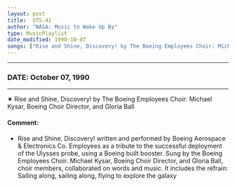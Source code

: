 ```yaml
---
layout: post
title:  STS-41
author: "NASA: Music to Wake Up By"
type: MusicPlaylist
date_modified: 1990-10-07
songs: ["Rise and Shine, Discovery! by The Boeing Employees Choir: Michael Kysar, Boeing Choir Director, and Gloria Ball"]
---
```


----
### DATE: October 07, 1990
----
✷ Rise and Shine, Discovery! by The Boeing Employees Choir: Michael Kysar, Boeing Choir Director, and Gloria Ball

#### Comment:
* Rise and Shine, Discovery! written and performed by Boeing Aerospace & Electronics Co. Employees as a tribute to the successful deployment of the Ulysses probe,  using a Boeing built booster. Sung by the Boeing Employees Choir. Michael Kysar, Boeing Choir Director, and Gloria Ball, choir members, collaborated on words and music. It includes the refrain: Sailing along, sailing along, flying to explore the galaxy



<br/>
<center>
	<a target="_blank"
	   href="https://twitter.com/intent/tweet?hashtags=Space,NASA,Playlist,NASAWakeupCalls,SpaceProgram&text=🚀 {{ page.author}}, '{{ page.songs.first }}' {{ page.title }}, {{ page.date | date: '%B %d, %Y' }}. {{ site.url }}{{ page.url }}&via=nasawakeupcalls"><i class="fab fa-twitter" alt="Tweet this page" style="font-size: 1.3em;"></i></a>
	&nbsp; 	<i class="fas fa-user-astronaut" style="font-size: 1.5em;"></i> &nbsp;
    <a id="custom_amazon_link"
       type="amzn" search="#"
       category="popular music">
    <i class="fab fa-amazon" style="font-size: 1.3em;"></i></a>
</center>

<!-- Randomly resolve an individual entry from a song array -->
<script src="/assets/javascript/seedrandom.min.js"></script>
<script>
  var wake_me_up = ["Rise and Shine, Discovery! by The Boeing Employees Choir: Michael Kysar, Boeing Choir Director, and Gloria Ball"];
  var prng = new Math.seedrandom();
  function randomSong() {
    song = wake_me_up[Math.floor(Math.random() * wake_me_up.length)];
    var amazon_link = document.getElementById("custom_amazon_link");
    amazon_link.setAttribute("search", song);
  }
  window.onload = randomSong();
</script>

